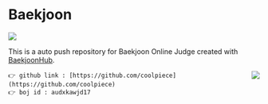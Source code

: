 # Baekjoon
<img src="https://img.shields.io/badge/c++-00599C?style=flat-square&logo=c%2B%2B&logoColor=white"/></a>

This is a auto push repository for Baekjoon Online Judge created with [BaekjoonHub](https://github.com/BaekjoonHub/BaekjoonHub).

<img align='right' src="http://mazassumnida.wtf/api/v2/generate_badge?boj=audxkawjd17">

```
👉 github link : [https://github.com/coolpiece] (https://github.com/coolpiece)
👉 boj id : audxkawjd17
```
